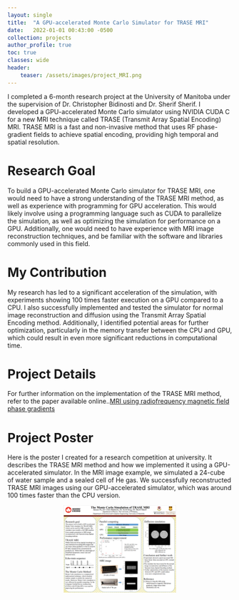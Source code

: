 ```yaml
---
layout: single
title:  "A GPU-accelerated Monte Carlo Simulator for TRASE MRI"
date:   2022-01-01 00:43:00 -0500
collection: projects
author_profile: true
toc: true
classes: wide
header:
    teaser: /assets/images/project_MRI.png
---
```

I completed a 6-month research project at the University of Manitoba under the supervision of Dr. Christopher Bidinosti and Dr. Sherif Sherif. I developed a GPU-accelerated Monte Carlo simulator using NVIDIA CUDA C for a new MRI technique called TRASE (Transmit Array Spatial Encoding) MRI. TRASE MRI is a fast and non-invasive method that uses RF phase-gradient fields to achieve spatial encoding, providing high temporal and spatial resolution.

# Research Goal
To build a GPU-accelerated Monte Carlo simulator for TRASE MRI, one would need to have a strong understanding of the TRASE MRI method, as well as experience with programming for GPU acceleration. This would likely involve using a programming language such as CUDA to parallelize the simulation, as well as optimizing the simulation for performance on a GPU. Additionally, one would need to have experience with MRI image reconstruction techniques, and be familiar with the software and libraries commonly used in this field.

# My Contribution
My research has led to a significant acceleration of the simulation, with experiments showing 100 times faster execution on a GPU compared to a CPU. I also successfully implemented and tested the simulator for normal image reconstruction and diffusion using the Transmit Array Spatial Encoding method. Additionally, I identified potential areas for further optimization, particularly in the memory transfer between the CPU and GPU, which could result in even more significant reductions in computational time.

# Project Details
For further information on the implementation of the TRASE MRI method, refer to the paper available online..<a href="https://nrc-publications.canada.ca/eng/view/accepted/?id=dcb1afce-003d-449d-b833-c5ace85ef71e">MRI using radiofrequency magnetic field phase gradients</a>

# Project Poster
Here is the poster I created for a research competition at university. It describes the TRASE MRI method and how we implemented it using a GPU-accelerated simulator. In the MRI image example, we simulated a 24-cube of water sample and a sealed cell of He gas. We successfully reconstructed TRASE MRI images using our GPU-accelerated simulator, which was around 100 times faster than the CPU version.
<style>
.center {
  display: block;
  margin-left: auto;
  margin-right: auto;
  min-width: 30%;
  max-width: 50%;
  width: 50vw;
}
</style>
<img class="center" src="/assets/images/project_MRI_poster.png" alt="Sample of my training dataset."> 




